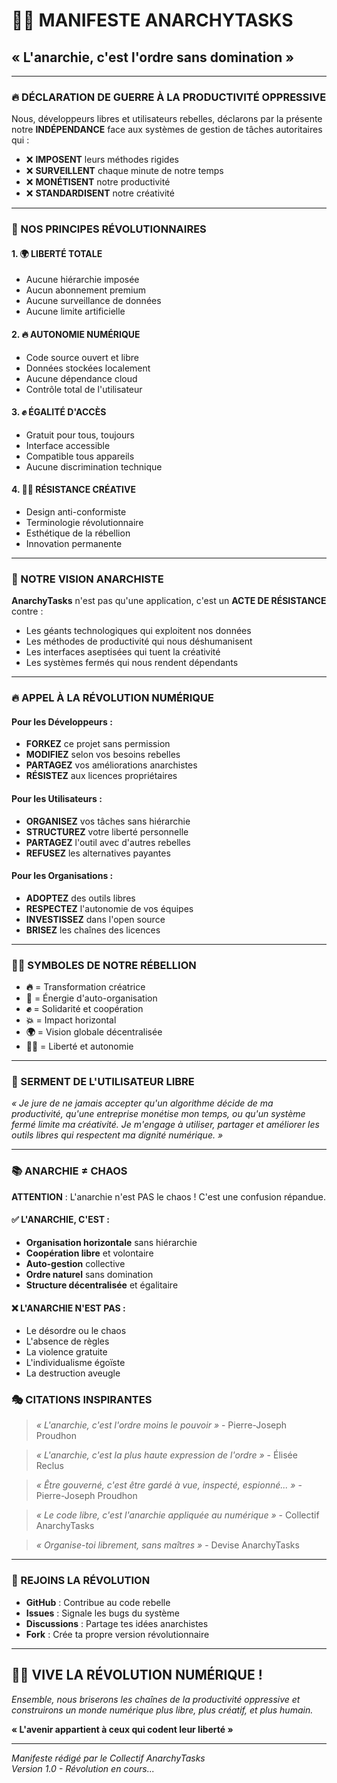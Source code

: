 # 🏴‍☠️ MANIFESTE ANARCHYTASKS

## « L'anarchie, c'est l'ordre sans domination »

---

### 🔥 DÉCLARATION DE GUERRE À LA PRODUCTIVITÉ OPPRESSIVE

Nous, développeurs libres et utilisateurs rebelles, déclarons par la présente notre **INDÉPENDANCE** face aux systèmes de gestion de tâches autoritaires qui :

- ❌ **IMPOSENT** leurs méthodes rigides
- ❌ **SURVEILLENT** chaque minute de notre temps
- ❌ **MONÉTISENT** notre productivité
- ❌ **STANDARDISENT** notre créativité

---

### 🔄 NOS PRINCIPES RÉVOLUTIONNAIRES

#### 1. 🌍 **LIBERTÉ TOTALE**
- Aucune hiérarchie imposée
- Aucun abonnement premium
- Aucune surveillance de données
- Aucune limite artificielle

#### 2. 🔥 **AUTONOMIE NUMÉRIQUE**
- Code source ouvert et libre
- Données stockées localement
- Aucune dépendance cloud
- Contrôle total de l'utilisateur

#### 3. ✊ **ÉGALITÉ D'ACCÈS**
- Gratuit pour tous, toujours
- Interface accessible
- Compatible tous appareils
- Aucune discrimination technique

#### 4. 🏴‍☠️ **RÉSISTANCE CRÉATIVE**
- Design anti-conformiste
- Terminologie révolutionnaire
- Esthétique de la rébellion
- Innovation permanente

---

### 🎯 NOTRE VISION ANARCHISTE

**AnarchyTasks** n'est pas qu'une application, c'est un **ACTE DE RÉSISTANCE** contre :

- Les géants technologiques qui exploitent nos données
- Les méthodes de productivité qui nous déshumanisent  
- Les interfaces aseptisées qui tuent la créativité
- Les systèmes fermés qui nous rendent dépendants

---

### 🔥 APPEL À LA RÉVOLUTION NUMÉRIQUE

#### Pour les Développeurs :
- **FORKEZ** ce projet sans permission
- **MODIFIEZ** selon vos besoins rebelles
- **PARTAGEZ** vos améliorations anarchistes
- **RÉSISTEZ** aux licences propriétaires

#### Pour les Utilisateurs :
- **ORGANISEZ** vos tâches sans hiérarchie
- **STRUCTUREZ** votre liberté personnelle
- **PARTAGEZ** l'outil avec d'autres rebelles
- **REFUSEZ** les alternatives payantes

#### Pour les Organisations :
- **ADOPTEZ** des outils libres
- **RESPECTEZ** l'autonomie de vos équipes
- **INVESTISSEZ** dans l'open source
- **BRISEZ** les chaînes des licences

---

### 🏴‍☠️ SYMBOLES DE NOTRE RÉBELLION

- **🔥** = Transformation créatrice
- **🔄** = Énergie d'auto-organisation  
- **✊** = Solidarité et coopération
- **💥** = Impact horizontal
- **🌍** = Vision globale décentralisée
- **🏴‍☠️** = Liberté et autonomie

---

### 📜 SERMENT DE L'UTILISATEUR LIBRE

*« Je jure de ne jamais accepter qu'un algorithme décide de ma productivité, qu'une entreprise monétise mon temps, ou qu'un système fermé limite ma créativité. Je m'engage à utiliser, partager et améliorer les outils libres qui respectent ma dignité numérique. »*

---

### 📚 ANARCHIE ≠ CHAOS

**ATTENTION** : L'anarchie n'est PAS le chaos ! C'est une confusion répandue.

#### ✅ **L'ANARCHIE, C'EST :**
- **Organisation horizontale** sans hiérarchie
- **Coopération libre** et volontaire
- **Auto-gestion** collective
- **Ordre naturel** sans domination
- **Structure décentralisée** et égalitaire

#### ❌ **L'ANARCHIE N'EST PAS :**
- Le désordre ou le chaos
- L'absence de règles
- La violence gratuite
- L'individualisme égoïste
- La destruction aveugle

### 🎭 CITATIONS INSPIRANTES

> *« L'anarchie, c'est l'ordre moins le pouvoir »* - Pierre-Joseph Proudhon

> *« L'anarchie, c'est la plus haute expression de l'ordre »* - Élisée Reclus

> *« Être gouverné, c'est être gardé à vue, inspecté, espionné... »* - Pierre-Joseph Proudhon

> *« Le code libre, c'est l'anarchie appliquée au numérique »* - Collectif AnarchyTasks

> *« Organise-toi librement, sans maîtres »* - Devise AnarchyTasks

---

### 🔗 REJOINS LA RÉVOLUTION

- **GitHub** : Contribue au code rebelle
- **Issues** : Signale les bugs du système
- **Discussions** : Partage tes idées anarchistes
- **Fork** : Crée ta propre version révolutionnaire

---

## 🏴‍☠️ VIVE LA RÉVOLUTION NUMÉRIQUE !

*Ensemble, nous briserons les chaînes de la productivité oppressive et construirons un monde numérique plus libre, plus créatif, et plus humain.*

**« L'avenir appartient à ceux qui codent leur liberté »**

---

*Manifeste rédigé par le Collectif AnarchyTasks*  
*Version 1.0 - Révolution en cours...*